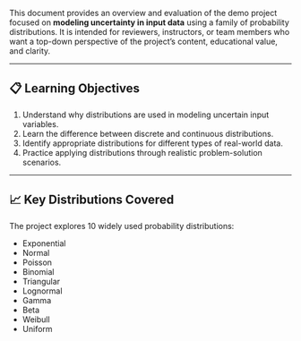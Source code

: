 This document provides an overview and evaluation of the demo project focused on **modeling uncertainty in input data** using a family of probability distributions. It is intended for reviewers, instructors, or team members who want a top-down perspective of the project’s content, educational value, and clarity.

---

## 📋 Learning Objectives

1. Understand why distributions are used in modeling uncertain input variables.
2. Learn the difference between discrete and continuous distributions.
3. Identify appropriate distributions for different types of real-world data.
4. Practice applying distributions through realistic problem-solution scenarios.

---

## 📈 Key Distributions Covered

The project explores 10 widely used probability distributions:
- Exponential
- Normal
- Poisson
- Binomial
- Triangular
- Lognormal
- Gamma
- Beta
- Weibull
- Uniform
